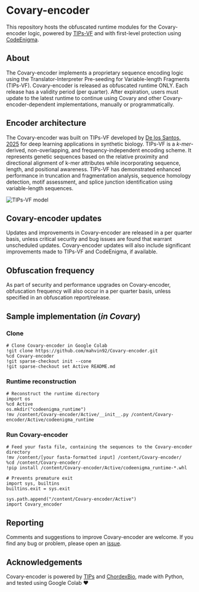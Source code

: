 # Covary-encoder
This repository hosts the obfuscated runtime modules for the Covary-encoder logic, powered by [TIPs-VF](https://github.com/mahvin92/TIPs-VF) and with first-level protection using [CodeEnigma](https://github.com/KrishnanSG/codeenigma).

## About
The Covary-encoder implements a proprietary sequence encoding logic using the Translator-Interpreter Pre-seeding for Variable-length Fragments (TIPs-VF). Covary-encoder is released as obfuscated runtime ONLY. Each release has a validity period (per quarter). After expiration, users must update to the latest runtime to continue using Covary and other Covary-encoder-dependent implementations, manually or programmatically.

## Encoder architecture
The Covary-encoder was built on TIPs-VF developed by [De los Santos, 2025](https://doi.org/10.1101/2025.02.15.637782) for deep learning applications in synthetic biology. TIPs-VF is a _k-mer_-derived, non-overlapping, and frequency-independent encoding scheme. It represents genetic sequences based on the relative proximity and directional alignment of k-mer attributes while incorporating sequence, length, and positional awareness. TIPs-VF has demonstrated enhanced performance in truncation and fragmentation analysis, sequence homology detection, motif assessment, and splice junction identification using variable-length sequences.

![TIPs-VF model](https://github.com/user-attachments/assets/c4cee570-48e9-4d5a-9ed5-e2ef9e87b100)

## Covary-encoder updates
Updates and improvements in Covary-encoder are released in a per quarter basis, unless critical security and bug issues are found that warrant unscheduled updates. Covary-encoder updates will also include significant improvements made to TIPs-VF and CodeEnigma, if available.

## Obfuscation frequency
As part of security and performance upgrades on Covary-encoder, obfuscation frequency will also occur in a per quarter basis, unless specified in an obfuscation report/release.

## Sample implementation (_in Covary_)
### Clone
 ```
# Clone Covary-encoder in Google Colab
!git clone https://github.com/mahvin92/Covary-encoder.git
%cd Covary-encoder
!git sparse-checkout init --cone
!git sparse-checkout set Active README.md
 ``` 
### Runtime reconstruction
 ```
# Reconstruct the runtime directory
import os
%cd Active
os.mkdir("codeenigma_runtime")
!mv /content/Covary-encoder/Active/__init__.py /content/Covary-encoder/Active/codeenigma_runtime
 ```
### Run Covary-encoder
 ```
# Feed your fasta file, containing the sequences to the Covary-encoder directory
!mv /content/[your fasta-formatted input] /content/Covary-encoder/
%cd /content/Covary-encoder/
!pip install /content/Covary-encoder/Active/codeenigma_runtime-*.whl

# Prevents premature exit
import sys, builtins
builtins.exit = sys.exit

sys.path.append("/content/Covary-encoder/Active")
import Covary_encoder
 ```

## Reporting
Comments and suggestions to improve Covary-encoder are welcome. If you find any bug or problem, please open an [issue](https://github.com/mahvin92/Covary-encoder/issues/new).

## Acknowledgements
Covary-encoder is powered by [TIPs](https://tips.chordexbio.com/) and [ChordexBio](https://chordexbio.com/), made with Python, and tested using Google Colab ❤️
